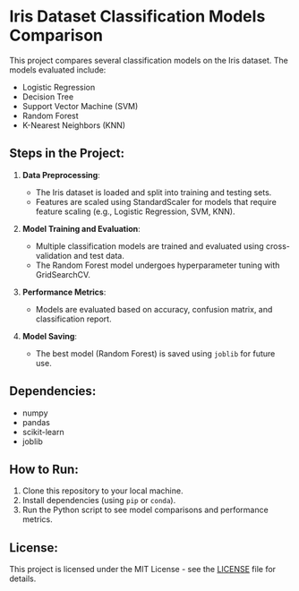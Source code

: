 # Iris Dataset Classification Models Comparison

This project compares several classification models on the Iris dataset. The models evaluated include:

- Logistic Regression
- Decision Tree
- Support Vector Machine (SVM)
- Random Forest
- K-Nearest Neighbors (KNN)

## Steps in the Project:
1. **Data Preprocessing**: 
   - The Iris dataset is loaded and split into training and testing sets.
   - Features are scaled using StandardScaler for models that require feature scaling (e.g., Logistic Regression, SVM, KNN).
   
2. **Model Training and Evaluation**: 
   - Multiple classification models are trained and evaluated using cross-validation and test data.
   - The Random Forest model undergoes hyperparameter tuning with GridSearchCV.
   
3. **Performance Metrics**: 
   - Models are evaluated based on accuracy, confusion matrix, and classification report.

4. **Model Saving**: 
   - The best model (Random Forest) is saved using `joblib` for future use.

## Dependencies:
- numpy
- pandas
- scikit-learn
- joblib

## How to Run:
1. Clone this repository to your local machine.
2. Install dependencies (using `pip` or `conda`).
3. Run the Python script to see model comparisons and performance metrics.

## License:
This project is licensed under the MIT License - see the [LICENSE](LICENSE) file for details.
